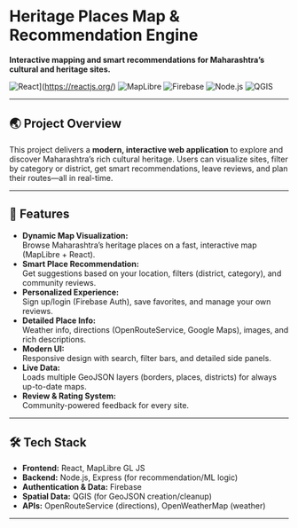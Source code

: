 # Heritage Places Map & Recommendation Engine

**Interactive mapping and smart recommendations for Maharashtra’s cultural and heritage sites.**

![React](https://img.shields.io/badge/built%20with-React-61DAFB?logo=react)](https://reactjs.org/)
![MapLibre](https://img.shields.io/badge/maps-MapLibre-blue?logo=maplibre)
![Firebase](https://img.shields.io/badge/auth-Firebase-yellow?logo=firebase)
![Node.js](https://img.shields.io/badge/backend-Node.js-green?logo=node.js)
![QGIS](https://img.shields.io/badge/data-QGIS-green?logo=qgis)

---

## 🌏 Project Overview

This project delivers a **modern, interactive web application** to explore and discover Maharashtra’s rich cultural heritage. Users can visualize sites, filter by category or district, get smart recommendations, leave reviews, and plan their routes—all in real-time.

---

## 🚀 Features

- **Dynamic Map Visualization:**  
  Browse Maharashtra’s heritage places on a fast, interactive map (MapLibre + React).
- **Smart Place Recommendation:**  
  Get suggestions based on your location, filters (district, category), and community reviews.
- **Personalized Experience:**  
  Sign up/login (Firebase Auth), save favorites, and manage your own reviews.
- **Detailed Place Info:**  
  Weather info, directions (OpenRouteService, Google Maps), images, and rich descriptions.
- **Modern UI:**  
  Responsive design with search, filter bars, and detailed side panels.
- **Live Data:**  
  Loads multiple GeoJSON layers (borders, places, districts) for always up-to-date maps.
- **Review & Rating System:**  
  Community-powered feedback for every site.

---

## 🛠️ Tech Stack

- **Frontend:** React, MapLibre GL JS
- **Backend:** Node.js, Express (for recommendation/ML logic)
- **Authentication & Data:** Firebase
- **Spatial Data:** QGIS (for GeoJSON creation/cleanup)
- **APIs:** OpenRouteService (directions), OpenWeatherMap (weather)

---

